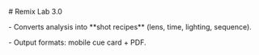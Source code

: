 \# Remix Lab 3.0

\- Converts analysis into \*\*shot recipes\*\* (lens, time, lighting, sequence).

\- Output formats: mobile cue card + PDF.




